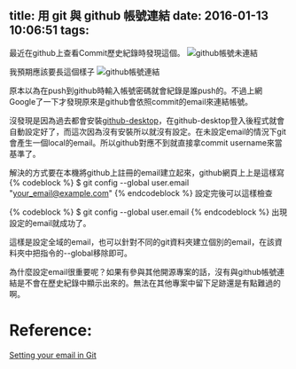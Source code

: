 title: 用 git 與 github 帳號連結
date: 2016-01-13 10:06:51
tags:
---
最近在github上查看Commit歷史紀錄時發現這個。
![github帳號未連結][github-not-linked]

我預期應該要長這個樣子
![github帳號連結][github-is-linked]
<!--more-->
原本以為在push到github時輸入帳號密碼就會紀錄是誰push的。不過上網Google了一下才發現原來是github會依照commit的email來連結帳號。

沒發現是因為過去都會安裝[github-desktop][github-desktop]，在github-desktop登入後程式就會自動設定好了，而這次因為沒有安裝所以就沒有設定。在未設定email的情況下git會產生一個local的email。所以github對應不到就直接拿commit username來當基準了。

解決的方式要在本機將github上註冊的email建立起來，github網頁上上是這樣寫
{% codeblock %}
$ git config --global user.email "your_email@example.com"
{% endcodeblock %}
設定完後可以這樣檢查

{% codeblock %}
$ git config --global user.email
{% endcodeblock %}
出現設定的email就成功了。

這樣是設定全域的email，也可以針對不同的git資料夾建立個別的email，在該資料夾中把指令的--global移除即可。

為什麼設定email很重要呢？如果有參與其他開源專案的話，沒有與github帳號連結是不會在歷史紀錄中顯示出來的。無法在其他專案中留下足跡還是有點難過的啊。

# Reference:
[Setting your email in Git][setting_email_in_git]

[github-not-linked]: https://www.dropbox.com/s/iyagfnaksefvqll/not-link.png?raw=1
[github-is-linked]:https://www.dropbox.com/s/zfm1tdbpbe1ffcd/link.png?raw=1
[github-desktop]: https://desktop.github.com/
[setting_email_in_git]: https://help.github.com/articles/setting-your-email-in-git/
